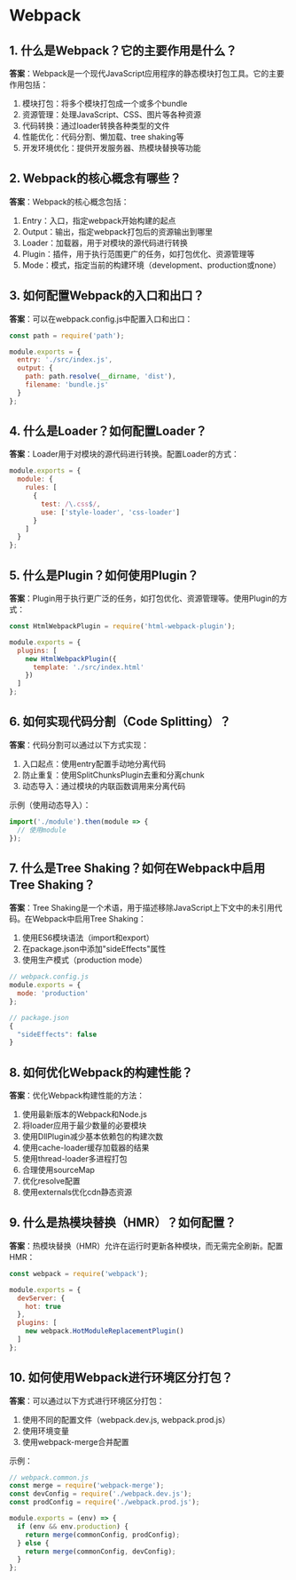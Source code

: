 # Webpack

## 1. 什么是Webpack？它的主要作用是什么？
**答案**：Webpack是一个现代JavaScript应用程序的静态模块打包工具。它的主要作用包括：
1. 模块打包：将多个模块打包成一个或多个bundle
2. 资源管理：处理JavaScript、CSS、图片等各种资源
3. 代码转换：通过loader转换各种类型的文件
4. 性能优化：代码分割、懒加载、tree shaking等
5. 开发环境优化：提供开发服务器、热模块替换等功能

## 2. Webpack的核心概念有哪些？
**答案**：Webpack的核心概念包括：
1. Entry：入口，指定webpack开始构建的起点
2. Output：输出，指定webpack打包后的资源输出到哪里
3. Loader：加载器，用于对模块的源代码进行转换
4. Plugin：插件，用于执行范围更广的任务，如打包优化、资源管理等
5. Mode：模式，指定当前的构建环境（development、production或none）

## 3. 如何配置Webpack的入口和出口？
**答案**：可以在webpack.config.js中配置入口和出口：

```javascript
const path = require('path');

module.exports = {
  entry: './src/index.js',
  output: {
    path: path.resolve(__dirname, 'dist'),
    filename: 'bundle.js'
  }
};
```

## 4. 什么是Loader？如何配置Loader？
**答案**：Loader用于对模块的源代码进行转换。配置Loader的方式：

```javascript
module.exports = {
  module: {
    rules: [
      {
        test: /\.css$/,
        use: ['style-loader', 'css-loader']
      }
    ]
  }
};
```

## 5. 什么是Plugin？如何使用Plugin？
**答案**：Plugin用于执行更广泛的任务，如打包优化、资源管理等。使用Plugin的方式：

```javascript
const HtmlWebpackPlugin = require('html-webpack-plugin');

module.exports = {
  plugins: [
    new HtmlWebpackPlugin({
      template: './src/index.html'
    })
  ]
};
```

## 6. 如何实现代码分割（Code Splitting）？
**答案**：代码分割可以通过以下方式实现：
1. 入口起点：使用entry配置手动地分离代码
2. 防止重复：使用SplitChunksPlugin去重和分离chunk
3. 动态导入：通过模块的内联函数调用来分离代码

示例（使用动态导入）：
```javascript
import('./module').then(module => {
  // 使用module
});
```

## 7. 什么是Tree Shaking？如何在Webpack中启用Tree Shaking？
**答案**：Tree Shaking是一个术语，用于描述移除JavaScript上下文中的未引用代码。在Webpack中启用Tree Shaking：

1. 使用ES6模块语法（import和export）
2. 在package.json中添加"sideEffects"属性
3. 使用生产模式（production mode）

```javascript
// webpack.config.js
module.exports = {
  mode: 'production'
};

// package.json
{
  "sideEffects": false
}
```

## 8. 如何优化Webpack的构建性能？
**答案**：优化Webpack构建性能的方法：
1. 使用最新版本的Webpack和Node.js
2. 将loader应用于最少数量的必要模块
3. 使用DllPlugin减少基本依赖包的构建次数
4. 使用cache-loader缓存加载器的结果
5. 使用thread-loader多进程打包
6. 合理使用sourceMap
7. 优化resolve配置
8. 使用externals优化cdn静态资源

## 9. 什么是热模块替换（HMR）？如何配置？
**答案**：热模块替换（HMR）允许在运行时更新各种模块，而无需完全刷新。配置HMR：

```javascript
const webpack = require('webpack');

module.exports = {
  devServer: {
    hot: true
  },
  plugins: [
    new webpack.HotModuleReplacementPlugin()
  ]
};
```

## 10. 如何使用Webpack进行环境区分打包？
**答案**：可以通过以下方式进行环境区分打包：
1. 使用不同的配置文件（webpack.dev.js, webpack.prod.js）
2. 使用环境变量
3. 使用webpack-merge合并配置

示例：
```javascript
// webpack.common.js
const merge = require('webpack-merge');
const devConfig = require('./webpack.dev.js');
const prodConfig = require('./webpack.prod.js');

module.exports = (env) => {
  if (env && env.production) {
    return merge(commonConfig, prodConfig);
  } else {
    return merge(commonConfig, devConfig);
  }
};
```
